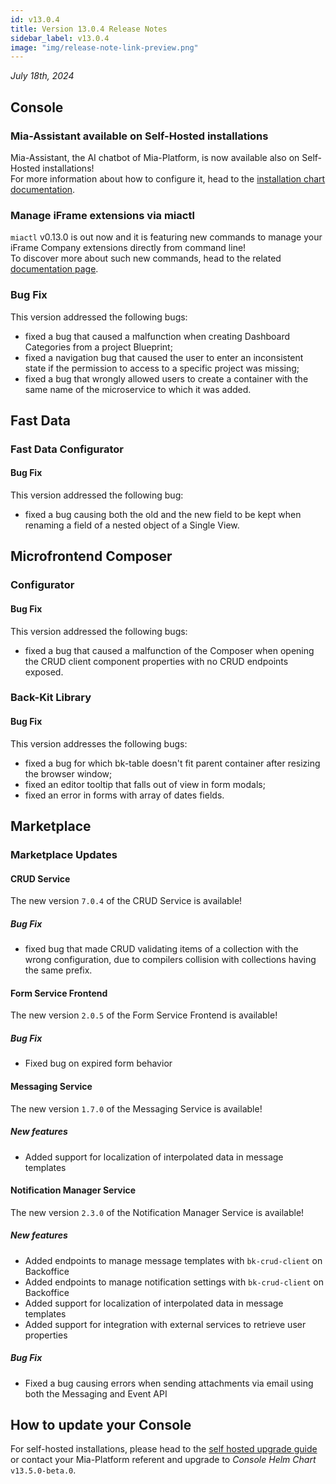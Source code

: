 ```yaml
---
id: v13.0.4
title: Version 13.0.4 Release Notes
sidebar_label: v13.0.4
image: "img/release-note-link-preview.png"
---
```


_July 18th, 2024_

## Console

### Mia-Assistant available on Self-Hosted installations

Mia-Assistant, the AI chatbot of Mia-Platform, is now available also on Self-Hosted installations!  
For more information about how to configure it, head to the [installation chart documentation](/infrastructure/self-hosted/installation-chart/helm-values/75_assistant.md).

### Manage iFrame extensions via miactl

`miactl` v0.13.0 is out now and it is featuring new commands to manage your iFrame Company extensions directly from command line!  
To discover more about such new commands, head to the related [documentation page](/cli/miactl/30_commands.md#extensions).

### Bug Fix

This version addressed the following bugs:

* fixed a bug that caused a malfunction when creating Dashboard Categories from a project Blueprint;
* fixed a navigation bug that caused the user to enter an inconsistent state if the permission to access to a specific project was missing;
* fixed a bug that wrongly allowed users to create a container with the same name of the microservice to which it was added.

## Fast Data

### Fast Data Configurator

#### Bug Fix

This version addressed the following bug:

* fixed a bug causing both the old and the new field to be kept when renaming a field of a nested object of a Single View.

## Microfrontend Composer

### Configurator

#### Bug Fix

This version addressed the following bugs:

* fixed a bug that caused a malfunction of the Composer when opening the CRUD client component properties with no CRUD endpoints exposed.

### Back-Kit Library

#### Bug Fix

This version addresses the following bugs:

* fixed a bug for which bk-table doesn't fit parent container after resizing the browser window;
* fixed an editor tooltip that falls out of view in form modals;
* fixed an error in forms with array of dates fields.

## Marketplace

### Marketplace Updates

#### CRUD Service

The new version `7.0.4` of the CRUD Service is available!

##### Bug Fix

* fixed bug that made CRUD validating items of a collection with the wrong configuration, due to compilers collision with collections having the same prefix.

#### Form Service Frontend

The new version `2.0.5` of the Form Service Frontend is available!

##### Bug Fix

* Fixed bug on expired form behavior

#### Messaging Service

The new version `1.7.0` of the Messaging Service is available!

##### New features

* Added support for localization of interpolated data in message templates

#### Notification Manager Service

The new version `2.3.0` of the Notification Manager Service is available!

##### New features

* Added endpoints to manage message templates with `bk-crud-client` on Backoffice
* Added endpoints to manage notification settings with `bk-crud-client` on Backoffice
* Added support for localization of interpolated data in message templates
* Added support for integration with external services to retrieve user properties

##### Bug Fix

* Fixed a bug causing errors when sending attachments via email using both the Messaging and Event API

## How to update your Console

For self-hosted installations, please head to the [self hosted upgrade guide](/infrastructure/self-hosted/installation-chart/100_how-to-upgrade.md) or contact your Mia-Platform referent and upgrade to _Console Helm Chart_ `v13.5.0-beta.0`.
